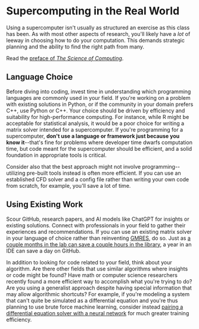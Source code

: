 ---
---

# Supercomputing in the Real World

Using a supercomputer isn't usually as structured an exercise as this class has been. As with most other aspects of research, you'll likely have a *lot* of leeway in choosing how to do your computation. This demands strategic planning and the ability to find the right path from many.

Read the [preface of *The Science of Computing*](../readings/EijkhoutHPCTutorialsVol1.pdf).



## Language Choice

Before diving into coding, invest time in understanding which programming languages are commonly used in your field. If you're working on a problem with existing solutions in Python, or if the community in your domain prefers C++, use Python or C++. Your choice should be driven by efficiency and suitability for high-performance computing. For instance, while R might be acceptable for statistical analysis, it would be a poor choice for writing a matrix solver intended for a supercomputer. If you're programming for a supercomputer, **don't use a language or framework just because you know it**--that's fine for problems where developer time dwarfs computation time, but code meant for the supercomputer should be efficient, and a solid foundation in appropriate tools is critical.

Consider also that the best approach might not involve programming--utilizing pre-built tools instead is often more efficient. If you can use an established CFD solver and a config file rather than writing your own code from scratch, for example, you'll save a lot of time.



## Using Existing Work

Scour GitHub, research papers, and AI models like ChatGPT for insights or existing solutions. Connect with professionals in your field to gather their experiences and recommendations. If you can use an existing matrix solver in your language of choice rather than reinventing [GMRES](https://en.wikipedia.org/wiki/Generalized_minimal_residual_method), do so. Just as [a couple months in the lab can save a couple hours in the library](https://en.wikiquote.org/wiki/Frank_Westheimer), a year in an IDE can save a day on GitHub.

In addition to looking for code related to your field, think about your algorithm. Are there other fields that use similar algorithms where insights or code might be found? Have math or computer science researchers recently found a more efficient way to accomplish what you're trying to do? Are you using a generalist approach despite having special information that may allow algorithmic shortcuts? For example, if you're modeling a system that can't quite be simulated as a differential equation and you're thus planning to use brute force machine learning, consider instead [pairing a differential equation solver with a neural network](https://docs.sciml.ai/Overview/stable/showcase/missing_physics) for much greater training efficiency.

